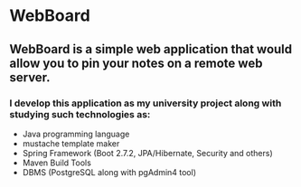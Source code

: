# WebBoard
## WebBoard is a simple web application that would allow you to pin your notes on a remote web server.
### I develop this application as my university project along with studying such technologies as:
* Java programming language
* mustache template maker
* Spring Framework (Boot 2.7.2, JPA/Hibernate, Security and others)
* Maven Build Tools
* DBMS (PostgreSQL along with pgAdmin4 tool)

